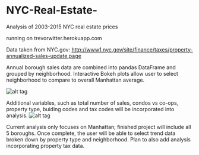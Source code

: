 # NYC-Real-Estate-
Analysis of 2003-2015 NYC real estate prices

running on trevorwitter.herokuapp.com

Data taken from NYC.gov:
http://www1.nyc.gov/site/finance/taxes/property-annualized-sales-update.page


Annual borough sales data are combined into pandas DataFrame and grouped by neighborhood. Interactive Bokeh plots allow user to select neighborhood to compare to overall Manhattan average. 

![alt tag](https://github.com/trevorwitter/NYC-Real-Estate-/blob/master/greenwich_village_graph.tiff)



Additional variables, such as total number of sales, condos vs co-ops, property type, buiding codes and tax codes will be incorporated into analysis. 
![alt tag](https://github.com/trevorwitter/NYC-Real-Estate-/blob/master/Annual_Sales_graph.tiff)

Current analysis only focuses on Manhattan; finished project will include all 5 boroughs. Once complete, the user will be able to select trend data broken down by property type and neighborhood. Plan to also add analysis incorporating property tax data. 
